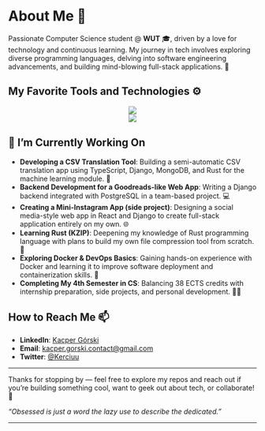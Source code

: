 # About Me 🌟

Passionate Computer Science student @ **WUT** 🎓, driven by a love for technology and continuous learning. My journey in tech involves exploring diverse programming languages, delving into software engineering advancements, and building mind-blowing full-stack applications. 🤯

## My Favorite Tools and Technologies ⚙️

<p align="center">
  <a href="https://skillicons.dev">
    <img src="https://skillicons.dev/icons?i=c,cpp,java,py,js,ts,rust,react,tailwind,nodejs,nestjs" /><br>
    <img src="https://skillicons.dev/icons?i=spring,django,mysql,postgres,mongodb,redis,githubactions,git,docker,aws" />
  </a>
</p>

## 🔭 I’m Currently Working On

- **Developing a CSV Translation Tool**: Building a semi-automatic CSV translation app using TypeScript, Django, MongoDB, and Rust for the machine learning module. 🤖
- **Backend Development for a Goodreads-like Web App**: Writing a Django backend integrated with PostgreSQL in a team-based project. 💻
- **Creating a Mini-Instagram App (side project)**: Designing a social media-style web app in React and Django to create full-stack application entirely on my own. 🌐
- **Learning Rust (KZIP)**: Deepening my knowledge of Rust programming language with plans to build my own file compression tool from scratch. 🧠
- **Exploring Docker & DevOps Basics**: Gaining hands-on experience with Docker and learning it to improve software deployment and containerization skills. 🚢
- **Completing My 4th Semester in CS**: Balancing 38 ECTS credits with internship preparation, side projects, and personal development. 💪🏻

## How to Reach Me 📫

- **LinkedIn**: [Kacper Górski](https://www.linkedin.com/in/kacper-gorski-se/)
- **Email**: [kacper.gorski.contact@gmail.com](mailto:kacper.gorski.contact@gmail.com)
- **Twitter**: [@Kerciuu](https://twitter.com/Kerciuu)

---

Thanks for stopping by — feel free to explore my repos and reach out if you’re building something cool, want to geek out about tech, or collaborate! 💪

_“Obsessed is just a word the lazy use to describe the dedicated.”_



---

